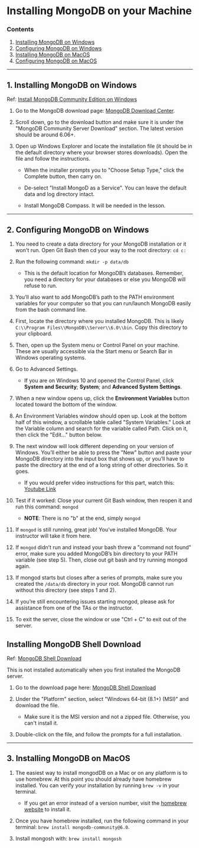 # Installing MongoDB on your Machine

### Contents

1. [Installing MongoDB on Windows](#1-installing-mongodb-on-windows)
2. [Configuring MongoDB on Windows](#2-configuring-mongodb-on-windows)
3. [Installing MongoDB on MacOS](#3-installing-mongodb-on-macos)
4. [Configuring MongoDB on MacOS](#4-configuring-mongodb-on-macos)

- - -

## 1. Installing MongoDB on Windows
Ref: [Install MongoDB Community Edition on Windows](https://www.mongodb.com/docs/manual/tutorial/install-mongodb-on-windows/)

1. Go to the MongoDB download page: [MongoDB Download Center](https://www.mongodb.com/try/download/community).

2. Scroll down, go to the download button and make sure it is under the "MongoDB Community Server Download" section. The latest version should be around 6.06+.

3. Open up Windows Explorer and locate the installation file (it should be in the default directory where your browser stores downloads). Open the file and follow the instructions.

   * When the installer prompts you to "Choose Setup Type," click the Complete button, then carry on.

   * De-select "Install MongoD as a Service". You can leave the default data and log directory intact.

   * Install MongoDB Compass. It will be needed in the lesson.

- - -

## 2. Configuring MongoDB on Windows

1. You need to create a data directory for your MongoDB installation or it won't run. Open Git Bash then cd your way to the root directory: `cd c:`

2. Run the following command: `mkdir -p data/db`

   * This is the default location for MongoDB’s databases. Remember, you need a directory for your databases or else you MongoDB will refuse to run.

3. You’ll also want to add MongoDB’s path to the PATH environment variables for your computer so that you can run/launch MongoDB easily from the bash command line.

4. First, locate the directory where you installed MongoDB. This is likely `C:\\Program Files\\MongoDB\\Server\\6.0\\bin`. Copy this directory to your clipboard.

5. Then, open up the System menu or Control Panel on your machine. These are usually accessible via the Start menu or Search Bar in Windows operating systems.

6. Go to Advanced Settings.

   * If you are on Windows 10 and opened the Control Panel, click **System and Security**; **System**; and **Advanced System Settings**.

7. When a new window opens up, click the **Environment Variables** button located toward the bottom of the window.

8. An Environment Variables window should open up. Look at the bottom half of this window, a scrollable table called "System Variables." Look at the Variable column and search for the variable called Path. Click on it, then click the "Edit…" button below.

9. The next window will look different depending on your version of Windows. You’ll either be able to press the "New" button and paste your MongoDB directory into the input box that shows up, or you’ll have to paste the directory at the end of a long string of other directories. So it goes.

   * If you would prefer video instructions for this part, watch this:
     [Youtube Link](https://www.youtube.com/watch?v=sBdaRlgb4N8&feature=youtu.be&t=120)

10. Test if it worked: Close your current Git Bash window, then reopen it and run this command: `mongod`

    * **NOTE**: There is no "b" at the end, simply `mongod`

11. If `mongod` is still running, great job! You’ve installed MongoDB. Your instructor will take it from here.

12. If `mongod` didn’t run and instead your bash threw a "command not found" error, make sure you added MongoDB’s bin directory to your PATH variable (see step 5). Then, close out git bash and try running mongod again.

13. If mongod starts but closes after a series of prompts, make sure you created the `/data/db` directory in your root. MongoDB cannot run without this directory (see steps 1 and 2).

14. If you’re still encountering issues starting mongod, please ask for assistance from one of the TAs or the instructor.

15. To exit the server, close the window or use "Ctrl + C" to exit out of the server.

## Installing MongoDB Shell Download
Ref: [MongoDB Shell Download](https://www.mongodb.com/try/download/shell)

This is not installed automatically when you first installed the MongoDB server.

1. Go to the download page here: [MongoDB Shell Download](https://www.mongodb.com/try/download/shell)

2. Under the "Platform" section, select "Windows 64-bit (8.1+) (MSI)" and download the file.
    * Make sure it is the MSI version and not a zipped file. Otherwise, you can't install it.

3. Double-click on the file, and follow the prompts for a full installation.

- - -

## 3. Installing MongoDB on MacOS

1. The easiest way to install mongodDB on a Mac or on any platform is to use homebrew. At this point you should already have homebrew installed. You can verify your installation by running `brew -v` in your terminal.

   * If you get an error instead of a version number, visit the [homebrew website](https://brew.sh/) to install it.

2. Once you have homebrew installed, run the following command in your terminal: `brew install mongodb-community@6.0`.

3. Install mongosh with: `brew install mongosh`
